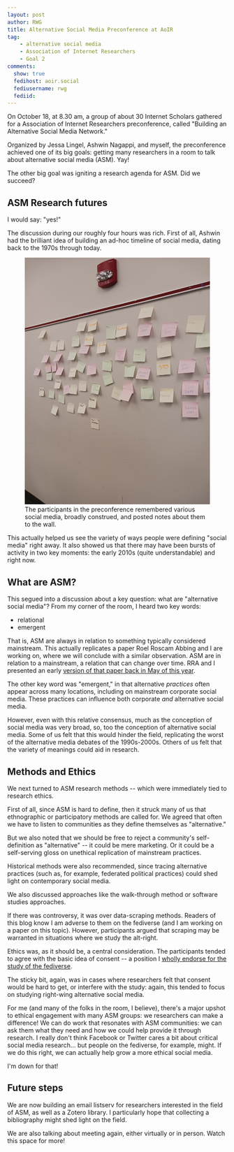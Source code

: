 ```yaml
---
layout: post
author: RWG
title: Alternative Social Media Preconference at AoIR
tag:
    - alternative social media
    - Association of Internet Researchers
    - Goal 2
comments: 
  show: true
  fedihost: aoir.social
  fediusername: rwg
  fediid:
---
```

On October 18, at 8.30 am, a group of about 30 Internet Scholars gathered for a Association of Internet Researchers preconference, called "Building an Alternative Social Media Network."

Organized by Jessa Lingel, Ashwin Nagappi, and myself, the preconference achieved one of its big goals: getting many researchers in a room to talk about alternative social media (ASM). Yay!

The other big goal was igniting a research agenda for ASM. Did we succeed?
<!-- more -->

## ASM Research futures
I would say: "yes!"

The discussion during our roughly four hours was rich. First of all, Ashwin had the brilliant idea of building an ad-hoc timeline of social media, dating back to the 1970s through today.

<figure>
  <img src="/assets/images/smwall.jpg" alt="A wall of post-it notes that creates a timeline of social media, starting with email in the 1970s through the fediverse today" title="social media timeline" />
  <figcaption>The participants in the preconference remembered various social media, broadly construed, and posted notes about them to the wall.</figcaption>
</figure>

This actually helped us see the variety of ways people were defining "social media" right away. It also showed us that there may have been bursts of activity in two key moments: the early 2010s (quite understandable) and right now.


## What are ASM?
This segued into a discussion about a key question: what are "alternative social media"? From my corner of the room, I heard two key words:

* relational
* emergent

That is, ASM are always in relation to something typically considered mainstream. This actually replicates a paper Roel Roscam Abbing and I are working on, where we will conclude with a similar observation. ASM are in relation to a mainstream, a relation that can change over time. RRA and I presented an early [version of that paper back in May of this year](https://nextcloud.robertwgehl.org/index.php/s/qkZBjbznzkjTbkT).

The other key word was "emergent," in that alternative _practices_ often appear across many locations, including on mainstream corporate social media. These practices can influence both corporate _and_ alternative social media.

However, even with this relative consensus, much as the conception of social media was very broad, so, too the conception of alternative social media. Some of us felt that this would hinder the field, replicating the worst of the alternative media debates of the 1990s-2000s. Others of us felt that the variety of meanings could aid in research.

## Methods and Ethics
We next turned to ASM research methods -- which were immediately tied to research ethics.

First of all, since ASM is hard to define, then it struck many of us that ethnographic or participatory methods are called for. We agreed that often we have to listen to communities as they define themselves as "alternative."

But we also noted that we should be free to reject a community's self-definition as "alternative" -- it could be mere marketing. Or it could be a self-serving gloss on unethical replication of mainstream practices.

Historical methods were also recommended, since tracing alternative practices (such as, for example, federated political practices) could shed light on contemporary social media.

We also discussed approaches like the walk-through method or software studies approaches.

If there was controversy, it was over data-scraping methods. Readers of this blog know I am adverse to them on the fediverse (and I am working on a paper on this topic). However, participants argued that scraping may be warranted in situations where we study the alt-right.

Ethics was, as it should be, a central consideration. The participants tended to agree with the basic idea of consent -- a position I [wholly endorse for the study of the fediverse](/2023/06/25/ASMupdate-Warwick.html).

The sticky bit, again, was in cases where researchers felt that consent would be hard to get, or interfere with the study: again, this tended to focus on studying right-wing alternative social media.

For me (and many of the folks in the room, I believe), there's a major upshot to ethical engagement with many ASM groups: we researchers can make a difference! We can do work that resonates with ASM communities: we can ask them what they need and how we could help provide it through research. I really don't think Facebook or Twitter cares a bit about critical social media research... but people on the fediverse, for example, might. If we do this right, we can actually help grow a more ethical social media.

I'm down for that!

## Future steps
We are now building an email listserv for researchers interested in the field of ASM, as well as a Zotero library. I particularly hope that collecting a bibliography might shed light on the field.

We are also talking about meeting again, either virtually or in person. Watch this space for more!

